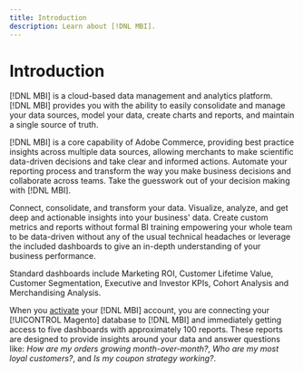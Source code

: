 ```yaml
---
title: Introduction
description: Learn about [!DNL MBI].
---
```

# Introduction

[!DNL MBI] is a cloud-based data management and analytics platform. [!DNL MBI] provides you with the ability to easily consolidate and manage your data sources, model your data, create charts and reports, and maintain a single source of truth.

[!DNL MBI] is a core capability of Adobe Commerce, providing best practice insights across multiple data sources, allowing merchants to make scientific data-driven decisions and take clear and informed actions. Automate your reporting process and transform the way you make business decisions and collaborate across teams. Take the guesswork out of your decision making with [!DNL MBI].

Connect, consolidate, and transform your data. Visualize, analyze, and get deep and actionable insights into your business' data. Create custom metrics and reports without formal BI training empowering your whole team to be data-driven without any of the usual technical headaches or leverage the included dashboards to give an in-depth understanding of your business performance.

Standard dashboards include Marketing ROI, Customer Lifetime Value, Customer Segmentation, Executive and Investor KPIs, Cohort Analysis and Merchandising Analysis.

When you [activate](../getting-started/onpremise-activation.md) your [!DNL MBI] account, you are connecting your [!UICONTROL Magento] database to [!DNL MBI] and immediately getting access to five dashboards with approximately 100 reports. These reports are designed to provide insights around your data and answer questions like: *How are my orders growing month-over-month?*, *Who are my most loyal customers?*, and *Is my coupon strategy working?*.


